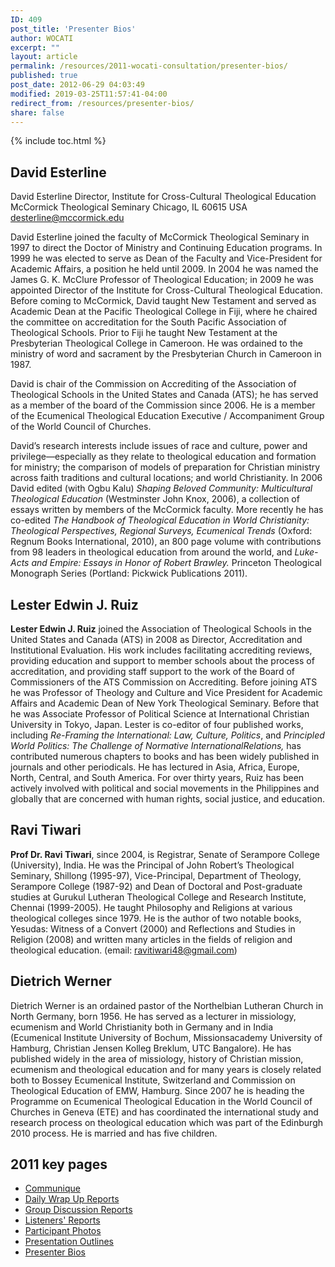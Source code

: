 ```yaml
---
ID: 409
post_title: 'Presenter Bios'
author: WOCATI
excerpt: ""
layout: article
permalink: /resources/2011-wocati-consultation/presenter-bios/
published: true
post_date: 2012-06-29 04:03:49
modified: 2019-03-25T11:57:41-04:00
redirect_from: /resources/presenter-bios/
share: false
---
```

{% include toc.html %}

## **David Esterline**

David Esterline Director, Institute for Cross-Cultural Theological Education McCormick Theological Seminary Chicago, IL 60615 USA desterline@mccormick.edu

David Esterline joined the faculty of McCormick Theological Seminary in 1997 to direct the Doctor of Ministry and Continuing Education programs. In 1999 he was elected to serve as Dean of the Faculty and Vice-President for Academic Affairs, a position he held until 2009. In 2004 he was named the James G. K. McClure Professor of Theological Education; in 2009 he was appointed Director of the Institute for Cross-Cultural Theological Education. Before coming to McCormick, David taught New Testament and served as Academic Dean at the Pacific Theological College in Fiji, where he chaired the committee on accreditation for the South Pacific Association of Theological Schools. Prior to Fiji he taught New Testament at the Presbyterian Theological College in Cameroon. He was ordained to the ministry of word and sacrament by the Presbyterian Church in Cameroon in 1987.

David is chair of the Commission on Accrediting of the Association of Theological Schools in the United States and Canada (ATS); he has served as a member of the board of the Commission since 2006. He is a member of the Ecumenical Theological Education Executive / Accompaniment Group of the World Council of Churches.

David’s research interests include issues of race and culture, power and privilege—especially as they relate to theological education and formation for ministry; the comparison of models of preparation for Christian ministry across faith traditions and cultural locations; and world Christianity. In 2006 David edited (with Ogbu Kalu) _Shaping Beloved Community: Multicultural Theological Education_ (Westminster John Knox, 2006), a collection of essays written by members of the McCormick faculty. More recently he has co-edited _The Handbook of Theological Education in World Christianity: Theological Perspectives, Regional Surveys, Ecumenical Trends_ (Oxford: Regnum Books International, 2010), an 800 page volume with contributions from 98 leaders in theological education from around the world, and _Luke-Acts and Empire: Essays in Honor of Robert Brawley._ Princeton Theological Monograph Series (Portland: Pickwick Publications 2011).



## **Lester Edwin J. Ruiz**

**Lester Edwin J. Ruiz** joined the Association of Theological Schools in the United States and Canada (ATS) in 2008 as Director, Accreditation and Institutional Evaluation. His work includes facilitating accrediting reviews, providing education and support to member schools about the process of accreditation, and providing staff support to the work of the Board of Commissioners of the ATS Commission on Accrediting. Before joining ATS he was Professor of Theology and Culture and Vice President for Academic Affairs and Academic Dean of New York Theological Seminary. Before that he was Associate Professor of Political Science at International Christian University in Tokyo, Japan. Lester is co-editor of four published works, including _Re-Framing the International: Law, Culture, Politics_, and _Principled World Politics: The Challenge of Normative InternationalRelations,_ has contributed numerous chapters to books and has been widely published in journals and other periodicals. He has lectured in Asia, Africa, Europe, North, Central, and South America. For over thirty years, Ruiz has been actively involved with political and social movements in the Philippines and globally that are concerned with human rights, social justice, and education.



## **Ravi Tiwari**

**Prof Dr. Ravi Tiwari**, since 2004, is Registrar, Senate of Serampore College (University), India. He was the Principal of John Robert’s Theological Seminary, Shillong (1995-97), Vice-Principal, Department of Theology, Serampore College (1987-92) and Dean of Doctoral and Post-graduate studies at Gurukul Lutheran Theological College and Research Institute, Chennai (1999-2005). He taught Philosophy and Religions at various theological colleges since 1979. He is the author of two notable books, Yesudas: Witness of a Convert (2000) and Reflections and Studies in Religion (2008) and written many articles in the fields of religion and theological education. (email: ravitiwari48@gmail.com)



## **Dietrich Werner**

Dietrich Werner is an ordained pastor of the Northelbian Lutheran Church in North Germany, born 1956. He has served as a lecturer in missiology, ecumenism and World Christianity both in Germany and in India (Ecumenical Institute University of Bochum, Missionsacademy University of Hamburg, Christian Jensen Kolleg Breklum, UTC Bangalore). He has published widely in the area of missiology, history of Christian mission, ecumenism and theological education and for many years is closely related both to Bossey Ecumenical Institute, Switzerland and Commission on Theological Education of EMW, Hamburg. Since 2007 he is heading the Programme on Ecumenical Theological Education in the World Council of Churches in Geneva (ETE) and has coordinated the international study and research process on theological education which was part of the Edinburgh 2010 process. He is married and has five children.




## 2011 key pages

*   [Communique](/resources/2011-wocati-consultation/2011-communique/)
*   [Daily Wrap Up Reports](/resources/2011-wocati-consultation/daily-wrap-up-reports/)
*   [Group Discussion Reports](/resources/2011-wocati-consultation/group-discussion-reports/)
*   [Listeners' Reports](/resources/2011-wocati-consultation/listenerss-reports/)
*   [Participant Photos](/resources/2011-wocati-consultation/2011-participant-photos/)
*   [Presentation Outlines](/resources/2011-wocati-consultation/presentation-outlines/)
*   [Presenter Bios](/resources/2011-wocati-consultation/presenter-bios/)
